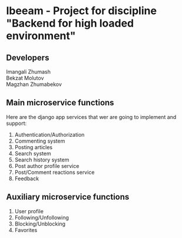 # Ibeeam - Project for discipline "Backend for high loaded environment"
## Developers<br/> 
Imangali Zhumash<br/> Bekzat Molutov<br/> Magzhan Zhumabekov

## Main microservice functions
Here are the django app services that wer are going to implement and support:
1) Authentication/Authorization 
2) Commenting system
3) Posting articles
4) Search system
5) Search history system
6) Post author profile service 
7) Post/Comment reactions service
8) Feedback
 
## Auxiliary microservice functions
1) User profile
2) Following/Unfollowing
3) Blocking/Unblocking
4) Favorites
